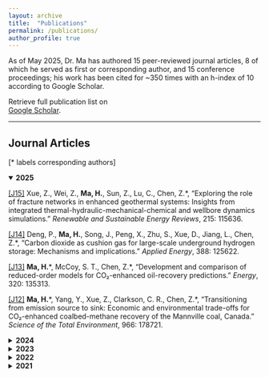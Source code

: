 ```yaml
---
layout: archive
title:  "Publications"
permalink: /publications/
author_profile: true
---
```

As of May 2025, Dr. Ma has authored 15 peer-reviewed journal articles, 8 of which he served as first or corresponding author, and 15 conference proceedings; his work has been cited for ~350 times with an h-index of 10 according to Google Scholar.

Retrieve full publication list on  
[Google Scholar](https://scholar.google.ca/citations?user=AcM1KMkAAAAJ&hl=en).

---

## Journal Articles
[* labels corresponding authors]
<details class="pub-year" open>
  <summary><strong>2025</strong></summary>

  <p>
    <a href="{{ '/files/J15.pdf' | relative_url }}"
       target="_blank" rel="noopener">[J15]</a>
    Xue, Z., Wei, Z., <strong>Ma, H.</strong>, Sun, Z., Lu, C., Chen, Z.*,  
    “Exploring the role of fracture networks in enhanced geothermal systems: Insights from integrated thermal-hydraulic-mechanical-chemical and wellbore dynamics simulations.” <em>Renewable and Sustainable Energy Reviews</em>, 215: 115636.
  </p>

  <p>
    <a href="{{ '/files/J14.pdf' | relative_url }}"
       target="_blank" rel="noopener">[J14]</a>
    Deng, P., <strong>Ma, H.</strong>, Song, J., Peng, X., Zhu, S., Xue, D., Jiang, L., Chen, Z.*,  
    “Carbon dioxide as cushion gas for large-scale underground hydrogen storage: Mechanisms and implications.” <em>Applied Energy</em>, 388: 125622.
  </p>

  <p>
    <a href="{{ '/files/J13.pdf' | relative_url }}"
       target="_blank" rel="noopener">[J13]</a>
    <strong>Ma, H.</strong>*, McCoy, S. T., Chen, Z.*,  
    “Development and comparison of reduced-order models for CO₂-enhanced oil-recovery predictions.” <em>Energy</em>, 320: 135313.
  </p>

  <p>
    <a href="{{ '/files/J12.pdf' | relative_url }}"
       target="_blank" rel="noopener">[J12]</a>
    <strong>Ma, H.</strong>*, Yang, Y., Xue, Z., Clarkson, C. R., Chen, Z.*,  
    “Transitioning from emission source to sink: Economic and environmental trade-offs for CO₂-enhanced coalbed-methane recovery of the Mannville coal, Canada.” <em>Science of the Total Environment</em>, 966: 178721.
  </p>
</details>

<details class="pub-year">
  <summary><strong>2024</strong></summary>

  <p>
    <a href="{{ '/files/J11.pdf' | relative_url }}"
       target="_blank" rel="noopener">[J11]</a>
    Xue, Z., Zhang, Y., <strong>Ma, H.</strong>*, Lu, Y., Zhang, K., Wei, Y., Wang, M., Wu, W., Chai, M., Sun, Z., Chen, Z.*,  
    “A combined neural-network forecasting approach for CO₂-enhanced shale-gas recovery.” <em>SPE Journal</em>, 29 (08): 4459–4470. SPE-219774-PA.
  </p>

  <p>
    <a href="{{ '/files/J10.pdf' | relative_url }}"
       target="_blank" rel="noopener">[J10]</a>
    Xue, Z., <strong>Ma, H.</strong>*, Sun, Z., Lu, C., Chen, Z.*,  
    “Technical analysis of a novel economically mixed CO₂–water enhanced-geothermal system.” <em>Journal of Cleaner Production</em>, 448: 141749.
  </p>

  <p>
    <a href="{{ '/files/J9.pdf' | relative_url }}"
       target="_blank" rel="noopener">[J9]</a>
    Xue, Z., <strong>Ma, H.</strong>, Wei, Y., Wu, W., Sun, Z., Chai, M., Zhang, C., Chen, Z.*,  
    “Integrated technological and economic feasibility comparisons of enhanced-geothermal systems associated with carbon storage.” <em>Applied Energy</em>, 359: 122757.
  </p>

  <p>
    <a href="{{ '/files/J8.pdf' | relative_url }}"
       target="_blank" rel="noopener">[J8]</a>
    Yang, Y., Liu, S.*, <strong>Ma, H.</strong>,  
    “Impact of unrecovered gas reserve on methane emissions from abandoned shale-gas wells.” <em>Science of the Total Environment</em>, 913: 169750.
  </p>
</details>

<details class="pub-year">
  <summary><strong>2023</strong></summary>

  <p>
    <a href="{{ '/files/J7.pdf' | relative_url }}"
       target="_blank" rel="noopener">[J7]</a>
    Deng, P., Chen, Z.*, Peng, X., Wang, J., Zhu, S., <strong>Ma, H.</strong>, Wu, Z.,  
    “Optimized lower-pressure limit for condensate underground-gas storage using a dynamic pseudo-component model.” <em>Energy</em>, 285: 129505.
  </p>

  <p>
    <a href="{{ '/files/J6.pdf' | relative_url }}"
       target="_blank" rel="noopener">[J6]</a>
    Xue, Z., Zhang, K., Zhang, C., <strong>Ma, H.</strong>, Chen, Z.*,  
    “Comparative data-driven enhanced-geothermal-systems forecasting models: A case study of the Qiabuqia field, China.” <em>Energy</em>, 280: 128255.
  </p>

  <p>
    <a href="{{ '/files/J5.pdf' | relative_url }}"
       target="_blank" rel="noopener">[J5]</a>
    Xue, Z., Yao, S., <strong>Ma, H.</strong>, Zhang, C., Zhang, K., Chen, Z.*,  
    “Thermo-economic optimization of an enhanced-geothermal system based on machine-learning and differential-evolution algorithms.” <em>Fuel</em>, 340: 127569.
  </p>

  <p>
    <a href="{{ '/files/J4.pdf' | relative_url }}"
       target="_blank" rel="noopener">[J4]</a>
    <strong>Ma, H.</strong>, Sun, Z., Xue, Z., Zhang, C., Chen, Z.*,  
    “A systematic review of the hydrogen supply chain in the energy transition.” <em>Frontiers in Energy</em>, 17: 102–122.
  </p>
</details>

<details class="pub-year">
  <summary><strong>2022</strong></summary>

  <p>
    <a href="{{ '/files/J3.pdf' | relative_url }}"
       target="_blank" rel="noopener">[J3]</a>
    <strong>Ma, H.</strong>, Yang, Y.*, Zhang, Y., Li, Z., Zhang, K., Xue, Z., Zhan, J., Chen, Z.*,  
    “Optimized schemes of enhanced shale-gas recovery by CO₂–N₂ mixtures associated with CO₂ sequestration.” <em>Energy Conversion and Management</em>, 268: 116062.
  </p>

  <p>
    <a href="{{ '/files/J2.pdf' | relative_url }}"
       target="_blank" rel="noopener">[J2]</a>
    <strong>Ma, H.</strong>, Yang, Y.*, Chen, Z.*,  
    “Numerical simulation of bitumen recovery via supercritical-water injection with in-situ upgrading.” <em>Fuel</em>, 313: 122708.
  </p>
</details>

<details class="pub-year">
  <summary><strong>2021</strong></summary>

  <p>
    <a href="{{ '/files/J1.pdf' | relative_url }}"
       target="_blank" rel="noopener">[J1]</a>
    <strong>Ma, H.</strong>, Chen, S., Xue, D., Chen, Y., Chen, Z.*,  
    “Outlook for the coal industry and new coal-production technologies.” <em>Advances in Geo-Energy Research</em>, 5 (2): 119-120.
  </p>
</details>

<script>
/* Keep only one year open at a time */
document.addEventListener('DOMContentLoaded', () => {
  const years = document.querySelectorAll('details.pub-year');
  years.forEach((y) => {
    y.addEventListener('toggle', () => {
      if (y.open) {
        years.forEach((o) => { if (o !== y) o.open = false; });
      }
    });
  });
});
</script>
